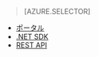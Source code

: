 > [AZURE.SELECTOR]
- [ポータル](../articles/media-services-portal-get-started.md)
- [.NET SDK](../articles/media-services-dotnet-get-started.md)
- [REST API](../articles/media-services-rest-get-started.md)

<!--HONumber=52--> 
